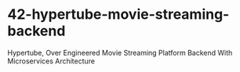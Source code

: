 # 42-hypertube-movie-streaming-backend
Hypertube, Over Engineered Movie Streaming Platform Backend With Microservices Architecture
